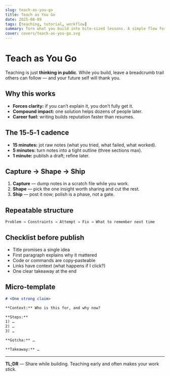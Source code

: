 ```yaml
---
slug: teach-as-you-go
title: Teach as You Go
date: 2025-08-09
tags: [teaching, tutorial, workflow]
summary: Turn what you build into bite‑sized lessons. A simple flow for capturing notes, shaping them into posts, and shipping quickly.
cover: covers/teach-as-you-go.svg
---
```


# Teach as You Go

Teaching is just **thinking in public**. While you build, leave a breadcrumb trail others can follow — and your future self will thank you.

## Why this works

- **Forces clarity:** if you can’t explain it, you don’t fully get it.
- **Compound impact:** one solution helps dozens of people later.
- **Career fuel:** writing builds reputation faster than resumes.

## The 15‑5‑1 cadence

- **15 minutes:** jot raw notes (what you tried, what failed, what worked).
- **5 minutes:** turn notes into a tight outline (three sections max).
- **1 minute:** publish a draft; refine later.

## Capture → Shape → Ship

1. **Capture** — dump notes in a scratch file while you work.
2. **Shape** — pick the one insight worth sharing and cut the rest.
3. **Ship** — post it now; polish is a phase, not a gate.

## Repeatable structure

```
Problem → Constraints → Attempt → Fix → What to remember next time
```

## Checklist before publish

- Title promises a single idea
- First paragraph explains why it mattered
- Code or commands are copy‑pasteable
- Links have context (what happens if I click?)
- One clear takeaway at the end

## Micro‑template

```md
# <One strong claim>

**Context:** Who is this for, and why now?

**Steps:**
1) …
2) …
3) …

**Gotcha:** …

**Takeaway:** …
```

---

**TL;DR** — Share while building. Teaching early and often makes your work stick.
